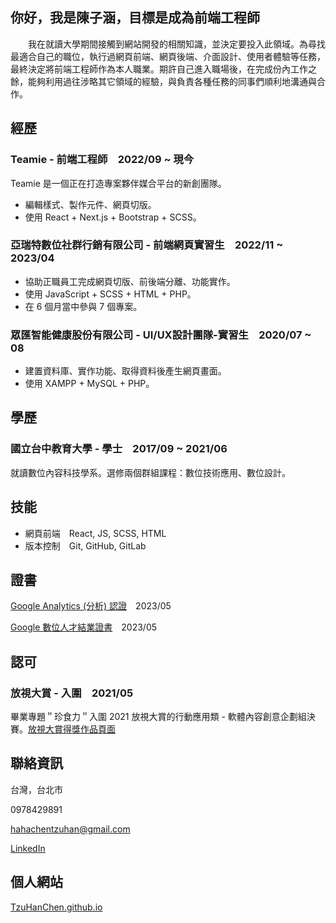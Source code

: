 <!--
**TzuHanChen/TzuHanChen** is a ✨ _special_ ✨ repository because its `README.md` (this file) appears on your GitHub profile.

Here are some ideas to get you started:

- 🔭 I’m currently working on ...
- 🌱 I’m currently learning ...
- 👯 I’m looking to collaborate on ...
- 🤔 I’m looking for help with ...
- 💬 Ask me about ...
- 📫 How to reach me: ...
- 😄 Pronouns: ...
- ⚡ Fun fact: ...
-->

## 你好，我是陳子涵，目標是成為前端工程師

　　我在就讀大學期間接觸到網站開發的相關知識，並決定要投入此領域。為尋找最適合自己的職位，執行過網頁前端、網頁後端、介面設計、使用者體驗等任務，最終決定將前端工程師作為本人職業。期許自己進入職場後，在完成份內工作之餘，能夠利用過往涉略其它領域的經驗，與負責各種任務的同事們順利地溝通與合作。

## 經歷

### Teamie - 前端工程師　2022/09 ~ 現今

Teamie 是一個正在打造專案夥伴媒合平台的新創團隊。

* 編輯樣式、製作元件、網頁切版。
* 使用 React + Next.js + Bootstrap + SCSS。

### 亞瑞特數位社群行銷有限公司 - 前端網頁實習生　2022/11 ~ 2023/04

* 協助正職員工完成網頁切版、前後端分離、功能實作。
* 使用 JavaScript + SCSS + HTML + PHP。
* 在 6 個月當中參與 7 個專案。

### 眾匯智能健康股份有限公司 - UI/UX設計團隊-實習生　2020/07 ~ 08

* 建置資料庫、實作功能、取得資料後產生網頁畫面。
* 使用 XAMPP + MySQL + PHP。

## 學歷

### 國立台中教育大學 - 學士　2017/09 ~ 2021/06

就讀數位內容科技學系。選修兩個群組課程：數位技術應用、數位設計。

## 技能

* 網頁前端　React, JS, SCSS, HTML
* 版本控制　Git, GitHub, GitLab

## 證書

[Google Analytics (分析) 認證](https://www.credential.net/e8426561-bf2b-4951-816e-4bdfeeb6a6c7)　2023/05

[Google 數位人才結業證書](https://oss.uppmkt.com/202305/kep/cer3/ga4/YHhGjM.png)　2023/05

## 認可

### 放視大賞 - 入圍　2021/05

畢業專題＂珍食力＂入圍 2021 放視大賞的行動應用類 - 軟體內容創意企劃組決賽。[放視大賞得獎作品頁面](https://www.dcaward-vgw.org.tw/tw/onlineExhibition/winningWorks/detail/31427)

## 聯絡資訊

台灣，台北市

0978429891

[hahachentzuhan@gmail.com](mailto:hahachentzuhan@gmail.com)

[LinkedIn](https://www.linkedin.com/in/tzuhanchen/)

## 個人網站

[TzuHanChen.github.io](https://github.com/TzuHanChen/TzuHanChen.github.io)
